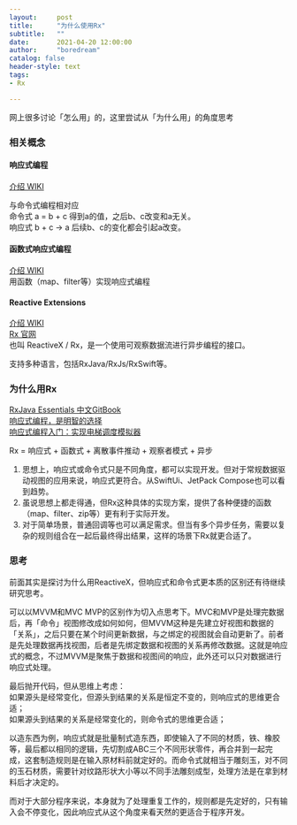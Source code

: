 ```yaml
---
layout:     post
title:      "为什么使用Rx"
subtitle:   ""
date:       2021-04-20 12:00:00
author:     "boredream"
catalog: false
header-style: text
tags:
- Rx

---
```


网上很多讨论「怎么用」的，这里尝试从「为什么用」的角度思考

### 相关概念
#### 响应式编程
[介绍 WIKI](https://en.wikipedia.org/wiki/Reactive_programming)  
  
与命令式编程相对应  
命令式 a = b + c 得到a的值，之后b、c改变和a无关。  
响应式 b + c -> a 后续b、c的变化都会引起a改变。  


#### 函数式响应式编程
[介绍 WIKI](https://zh.wikipedia.org/wiki/%E5%87%BD%E6%95%B0%E5%BC%8F%E5%93%8D%E5%BA%94%E5%BC%8F%E7%BC%96%E7%A8%8B)  
用函数（map、filter等）实现响应式编程

#### Reactive Extensions
[介绍 WIKI](https://en.wikipedia.org/wiki/ReactiveX)  
[Rx 官网](http://reactivex.io/)  
也叫 ReactiveX / Rx，是一个使用可观察数据流进行异步编程的接口。  
  
支持多种语言，包括RxJava/RxJs/RxSwift等。

### 为什么用Rx
[RxJava Essentials 中文GitBook](https://rxjava.yuxingxin.com/why_observables)  
[响应式编程，是明智的选择](https://juejin.cn/post/6844903542067560461)  
[响应式编程入门：实现电梯调度模拟器](https://juejin.cn/post/6844903493006786568)  
    
Rx = 响应式 + 函数式 + 离散事件推动 + 观察者模式 + 异步  
    
1. 思想上，响应式或命令式只是不同角度，都可以实现开发。但对于常规数据驱动视图的应用来说，响应式更符合。从SwiftUi、JetPack Compose也可以看到趋势。
2. 虽说思想上都走得通，但Rx这种具体的实现方案，提供了各种便捷的函数（map、filter、zip等）更有利于实际开发。
3. 对于简单场景，普通回调等也可以满足需求。但当有多个异步任务，需要以复杂的规则组合在一起后最终得出结果，这样的场景下Rx就更合适了。

### 思考
前面其实是探讨为什么用ReactiveX，但响应式和命令式更本质的区别还有待继续研究思考。  
  
可以以MVVM和MVC MVP的区别作为切入点思考下。MVC和MVP是处理完数据后，再「命令」视图修改成如何如何，但MVVM这种是先建立好视图和数据的「关系」，之后只要在某个时间更新数据，与之绑定的视图就会自动更新了。前者是先处理数据再找视图，后者是先绑定数据和视图的关系再修改数据。这就是响应式的概念，不过MVVM是聚焦于数据和视图间的响应，此外还可以只对数据进行响应式处理。  
  
最后抛开代码，但从思维上考虑：  
如果源头是经常变化，但源头到结果的关系是恒定不变的，则响应式的思维更合适；  
如果源头到结果的关系是经常变化的，则命令式的思维更合适；  
  
以造东西为例，响应式就是批量制式造东西，即使输入了不同的材质，铁、橡胶等，最后都以相同的逻辑，先切割成ABC三个不同形状零件，再合并到一起完成，这套制造规则是在输入原材料前就定好的。而命令式就相当于雕刻玉，对不同的玉石材质，需要针对纹路形状大小等以不同手法雕刻成型，处理方法是在拿到材料后才决定的。
  
而对于大部分程序来说，本身就为了处理重复工作的，规则都是先定好的，只有输入会不停变化，因此响应式从这个角度来看天然的更适合于程序开发。
